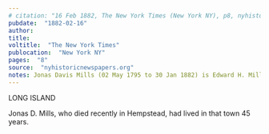 ```yaml
---
# citation: "16 Feb 1882, The New York Times (New York NY), p8, nyhistoricnewspapers.org."
pubdate:  "1882-02-16"
author: 
title: 
voltitle:  "The New York Times"
publocation:  "New York NY"
pages:  "8"
source:  "nyhistoricnewspapers.org"
notes: Jonas Davis Mills (02 May 1795 to 30 Jan 1882) is Edward H. Mills' father.
---
```

LONG ISLAND

Jonas D. Mills, who died recently in Hempstead, had lived in that town 45 years.
